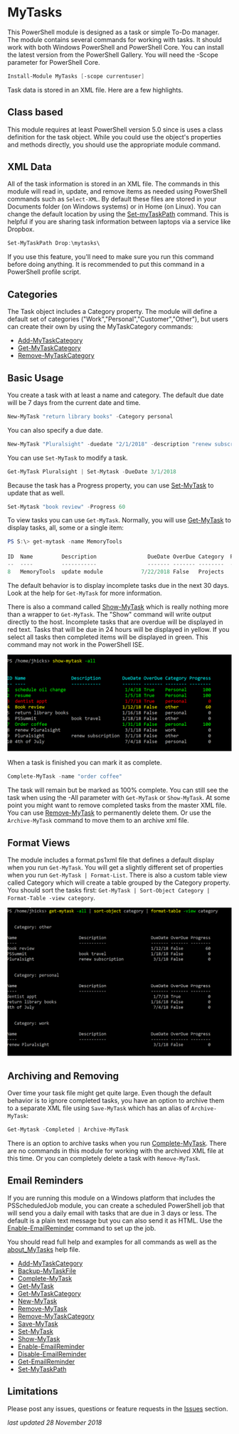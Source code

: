 # MyTasks

This PowerShell module is designed as a task or simple To-Do manager. The module contains several commands for working with tasks. It should work with both Windows PowerShell and PowerShell Core. You can install the latest version from the PowerShell Gallery. You will need the -Scope parameter for PowerShell Core.

```powershell
Install-Module MyTasks [-scope currentuser]
```

Task data is stored in an XML file. Here are a few highlights.

## Class based

This module requires at least PowerShell version 5.0 since is uses a class definition for the task object. While you could use the object's properties and methods directly, you should use the appropriate module command.

## XML Data

All of the task information is stored in an XML file. The commands in this module will read in, update, and remove items as needed using PowerShell commands such as `Select-XML`. By default these files are stored in your Documents folder (on Windows systems) or in Home (on Linux). You can change the default location by using the [Set-myTaskPath](./docs/Set-MyTaskPath.md) command. This is helpful if you are sharing task information between laptops via a service like Dropbox.

```powershell
Set-MyTaskPath Drop:\mytasks\
```

If you use this feature, you'll need to make sure you run this command before doing anything. It is recommended to put this command in a PowerShell profile script.

## Categories

The Task object includes a Category property. The module will define a default set of categories ("Work","Personal","Customer","Other"), but users can create their own by using the MyTaskCategory commands:

+ [Add-MyTaskCategory](./docs/Add-MyTaskCategory.md)
+ [Get-MyTaskCategory](./docs/Get-MyTaskCategory.md)
+ [Remove-MyTaskCategory](./docs/Remove-MyTaskCategory.md)

## Basic Usage

You create a task with at least a name and category. The default due date will be 7 days from the current date and time.

```powershell
New-MyTask "return library books" -Category personal
```

You can also specify a due date.

```powershell
New-MyTask "Pluralsight" -duedate "2/1/2018" -description "renew subscription" -category other
```

You can use `Set-MyTask` to modify a task.

```powershell
Get-MyTask Pluralsight | Set-Mytask -DueDate 3/1/2018
```

Because the task has a Progress property, you can use [Set-MyTask](./docs/Set-MyTask.md) to update that as well.

```powershell
Set-Mytask "book review" -Progress 60
```

To view tasks you can use `Get-MyTask`. Normally, you will use [Get-MyTask](./docs/Get-MyTask.md) to display tasks, all, some or a single item:

```powershell
PS S:\> get-mytask -name MemoryTools

ID  Name         Description                DueDate OverDue Category  Progress
--  ----         -----------                ------- ------- --------  --------
8   MemoryTools  update module            7/22/2018 False   Projects        10
```

The default behavior is to display incomplete tasks due in the next 30 days. Look at the help for `Get-MyTask` for more information.

There is also a command called [Show-MyTask](./docs/Show-MyTask.md) which is really nothing more than a wrapper to `Get-MyTask`. The "Show" command will write output directly to the host. Incomplete tasks that are overdue will be displayed in red text. Tasks that will be due in 24 hours will be displayed in yellow. If you select all tasks then completed items will be displayed in green. This command may not work in the PowerShell ISE.

![show my tasks](./images/show-mytask-1.png)

When a task is finished you can mark it as complete.

```powershell
Complete-MyTask -name "order coffee"
```

The task will remain but be marked as 100% complete. You can still see the task when using the -All parameter with `Get-MyTask` or `Show-MyTask`. At some point you might want to remove completed tasks from the master XML file. You can use [Remove-MyTask](./docs/Remove-MyTask.md) to permanently delete them. Or use the `Archive-MyTask` command to move them to an archive xml file.

## Format Views

The module includes a format.ps1xml file that defines a default display when you run `Get-MyTask`. You will get a slightly different set of properties when you run `Get-MyTask | Format-List`. There is also a custom table view called Category which will create a table grouped by the Category property. You should sort the tasks first: `Get-MyTask | Sort-Object Category | Format-Table -view category`.

![formatted views](./images/show-mytask-2.png)

## Archiving and Removing

Over time your task file might get quite large. Even though the default behavior is to ignore completed tasks, you have an option to archive them to a separate XML file using `Save-MyTask` which has an alias of `Archive-MyTask`:

```powershell
Get-Mytask -Completed | Archive-MyTask
```

There is an option to archive tasks when you run [Complete-MyTask](./docs/Complete-MyTask.md). There are no commands in this module for working with the archived XML file at this time. Or you can completely delete a task with `Remove-MyTask`.

## Email Reminders

If you are running this module on a Windows platform that includes the PSScheduledJob module, you can create a scheduled PowerShell job that will send you a daily email with tasks that are due in 3 days or less. The default is a plain text message but you can also send it as HTML. Use the [Enable-EmailReminder](./docs/Enable-EmailReminder.md) command to set up the job.

You should read full help and examples for all commands as well as the [about_MyTasks](./docs/about_MyTasks.md) help file.

+ [Add-MyTaskCategory](./docs/Add-MyTaskCategory.md)
+ [Backup-MyTaskFile](./docs/Backup-MyTaskFile.md)
+ [Complete-MyTask](./docs/Complete-MyTask.md)
+ [Get-MyTask](./docs/Get-MyTask.md)
+ [Get-MyTaskCategory](./docs/Get-MyTaskCategory.md)
+ [New-MyTask](./docs/New-MyTask.md)
+ [Remove-MyTask](./docs/Remove-MyTask.md)
+ [Remove-MyTaskCategory](./docs/Remove-MyTaskCategory.md)
+ [Save-MyTask](./docs/Save-MyTask.md)
+ [Set-MyTask](./docs/Set-MyTask.md)
+ [Show-MyTask](./docs/Show-MyTask.md)
+ [Enable-EmailReminder](./docs/Enable-EmailReminder.md)
+ [Disable-EmailReminder](./docs/Disable-EmailReminder.md)
+ [Get-EmailReminder](./docs/Get-EmailReminder.md)
+ [Set-MyTaskPath](./docs/Set-MyTaskPath.md)

## Limitations

Please post any issues, questions or feature requests in the [Issues](https://github.com/jdhitsolutions/MyTasks/issues) section.

*last updated 28 November 2018*
